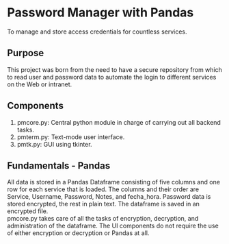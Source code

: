 # Password Manager with Pandas
To manage and store access credentials for countless services.

## Purpose
This project was born from the need to have a secure repository from which to read user and password data to automate the login to different services on the Web or intranet.

## Components
1. pmcore.py: Central python module in charge of carrying out all backend tasks.
2. pmterm.py: Text-mode user interface.
3. pmtk.py: GUI using tkinter.

## Fundamentals - Pandas
All data is stored in a Pandas Dataframe consisting of five columns and one row for each service that is loaded. The columns and their order are Service, Username, Password, Notes, and fecha_hora. Password data is stored encrypted, the rest in plain text. The dataframe is saved in an encrypted file.    
pmcore.py takes care of all the tasks of encryption, decryption, and administration of the dataframe. The UI components do not require the use of either encryption or decryption or Pandas at all.

